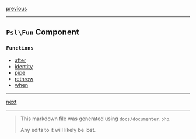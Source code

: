 [previous](filesystem.md)

---

## `Psl\Fun` Component

### `Functions`

- [after](./../../src/Psl/Fun/after.php#L37)
- [identity](./../../src/Psl/Fun/identity.php#L17)
- [pipe](./../../src/Psl/Fun/pipe.php#L34)
- [rethrow](./../../src/Psl/Fun/rethrow.php#L17)
- [when](./../../src/Psl/Fun/when.php#L33)



---

[next](hash.md)

---

> This markdown file was generated using `docs/documenter.php`.
>
> Any edits to it will likely be lost.
